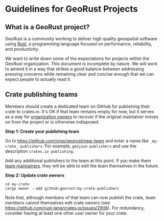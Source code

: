 # Guidelines for GeoRust Projects

## What is a GeoRust project?

GeoRust is a community working to deliver high quality geospatial software
using [Rust](https://rust-lang.org), a programming language focused on
performance, reliability, and productivity.

We want to write down some of the expectations for projects within the GeoRust
organization. This document is incomplete by nature. We will work to amend it
in a way that strikes a good balance between addressing pressing concerns while
remaining clear and concise enough that we can expect people to actually read
it.

## Crate publishing teams

Members should create a dedicated team on GitHub for publishing their crate to
crates.io. It's OK if that team remains empty for now, but it serves as a way
for [organization
owners](https://github.com/orgs/georust/people?query=role%3Aowner) to recover
if the original maintainer moves on from the project or is otherwise
indisposed.

**Step 1: Create your publishing team**

Go to https://github.com/orgs/georust/new-team and enter a name like
`_my-crate_-publishers`. For example, `geojson-publishers` and use the
description `crates.io publishing`.

Add any additional publishers to the team at this point. If you make them [team
maintainers](https://docs.github.com/en/free-pro-team@latest/github/setting-up-and-managing-organizations-and-teams/giving-team-maintainer-permissions-to-an-organization-member),
they will be able to edit the team themselves in the future.

**Step 2: Update crate owners**

    cd my-crate
    cargo owner --add github:georust:my-crate-publishers
    
Note that, although members of that team can now *publish* the crate, team members 
cannot themselves edit crate owners (see https://github.com/rust-lang/crates.io/issues/2906). 
For redundancy, consider having at least one other *user* owner for your crate.
